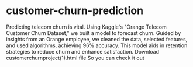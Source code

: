 # customer-churn-prediction
Predicting telecom churn is vital. Using Kaggle's "Orange Telecom Customer Churn Dataset," we built a model to forecast churn. Guided by insights from an Orange employee, we cleaned the data, selected features, and used algorithms, achieving 96% accuracy. This model aids in retention strategies to reduce churn and enhance satisfaction. 
Download customerchurnproject(1).html file So you can check it out
